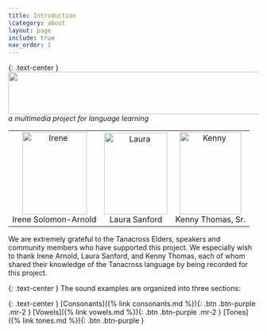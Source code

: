 ```yaml
---
title: Introduction
\category: about
layout: page
include: true
nav_order: 1
---
```



{: .text-center }
<img src="{{ site.baseurl }}/images/learn.png" width="540" height="85">
<br/><i>a multimedia project for language learning</i>

<table>
<tbody align="center" valign="bottom">
<tr align="center">
<td><img src="{{ site.baseurl }}/images/irene.jpg" alt="Irene" width="130" height="166"><br>
Irene Solomon-Arnold</td>
<td><img src="{{ site.baseurl }}/images/laura.jpg" alt="Laura" width="127" height="164"><br>
Laura Sanford</td>
<td><img src="{{ site.baseurl }}/images/kenny.jpg" alt="Kenny" width="124" height="166"><br>
Kenny Thomas, Sr.</td>
</tr>
</tbody>
</table>


We are extremely grateful to the Tanacross Elders, speakers and community members who have supported this project. We especially wish to thank Irene Arnold, Laura Sanford, and Kenny Thomas, each of whom  shared their knowledge of the Tanacross language by being recorded for this project. 

{: .text-center }
The sound examples are organized into three sections:

{: .text-center }
[Consonants]({% link consonants.md %}){: .btn .btn-purple .mr-2 }
[Vowels]({% link vowels.md %}){: .btn .btn-purple  .mr-2 }
[Tones]({% link tones.md %}){: .btn .btn-purple }



